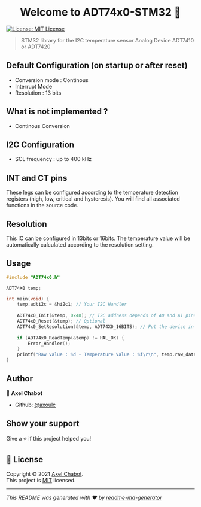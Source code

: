 <h1 align="center">Welcome to ADT74x0-STM32 👋</h1>
<p>
  <a href="https://github.com/axoulc/ADT74x0-STM32/blob/main/LICENSE" target="_blank">
    <img alt="License: MIT License" src="https://img.shields.io/badge/License-MIT License-yellow.svg" />
  </a>
</p>

> STM32 library for the I2C temperature sensor Analog Device ADT7410 or ADT7420

## Default Configuration (on startup or after reset)
- Conversion mode : Continous
- Interrupt Mode
- Resolution : 13 bits

## What is not implemented ?
- Continous Conversion

## I2C Configuration
- SCL frequency : up to 400 kHz

## INT and CT pins
These legs can be configured according to the temperature detection registers (high, low, critical and hysteresis). You will find all associated functions in the source code.

## Resolution
This IC can be configured in 13bits or 16bits. The temperature value will be automatically calculated according to the resolution setting.

## Usage

```C
#include "ADT74x0.h"

ADT74X0 temp;

int main(void) {
	temp.adti2c = &hi2c1; // Your I2C Handler
	
	ADT74x0_Init(&temp, 0x48); // I2C address depends of A0 and A1 pins
	ADT74x0_Reset(&temp); // Optional
	ADT74x0_SetResolution(&temp, ADT74X0_16BITS); // Put the device in 16 bits resolution
	
	if (ADT74x0_ReadTemp(&temp) != HAL_OK) {
	    Error_Handler();
	}
	printf("Raw value : %d - Temperature Value : %f\r\n", temp.raw_data, temp.deg_data);
}
```

## Author

👤 **Axel Chabot**

* Github: [@axoulc](https://github.com/axoulc)

## Show your support

Give a ⭐️ if this project helped you!

## 📝 License

Copyright © 2021 [Axel Chabot](https://github.com/axoulc).<br />
This project is [MIT](https://github.com/axoulc/ADT74x0-STM32/blob/main/LICENSE) licensed.

***
_This README was generated with ❤️ by [readme-md-generator](https://github.com/kefranabg/readme-md-generator)_
